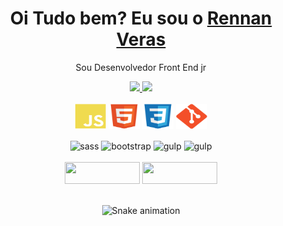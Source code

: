  <div>
  
  <h1 align="center">
    Oi Tudo bem? Eu sou o 
    <a href="https://www.linkedin.com/in/rennan-veras/">Rennan Veras </a>
  </h1>
  
  <p align="center">
    Sou Desenvolvedor Front End jr
  </p>  
</div>

<div align="center">
  <a href="https://github.com/rennanveras">
    <img height="150em" src="https://github-readme-stats.vercel.app/api?username=rennanveras&count_private=true&include_all_commits=true&show_icons=true&theme=aura&hide_border=false&show_owner=true"/>
    <img height="150em" src="https://github-readme-stats.vercel.app/api/top-langs/?username=rennanveras&theme=aura&hide_border=false&&layout=compact"/>
  </a>
</div>

<div align="center" valign="top"><br>
  <img align="center" alt="Js" height="40" width="50" src="https://raw.githubusercontent.com/devicons/devicon/master/icons/javascript/javascript-plain.svg">
  <img align="center" alt="HTML" height="40" width="50" src="https://raw.githubusercontent.com/devicons/devicon/master/icons/html5/html5-original.svg">
  <img align="center" alt="CSS" height="40" width="50" src="https://raw.githubusercontent.com/devicons/devicon/master/icons/css3/css3-original.svg">
  <img align="center" alt="git" height="40" width="50" src="https://raw.githubusercontent.com/devicons/devicon/master/icons/git/git-original.svg"> 
  <br>
  <br>
  <img align="center" alt="sass" height="40" width="50" src="https://cdn.jsdelivr.net/gh/devicons/devicon/icons/sass/sass-original.svg" />
  <img align="center" alt="bootstrap" height="40" width="50" src="https://cdn.jsdelivr.net/gh/devicons/devicon/icons/bootstrap/bootstrap-original.svg" />
  <img align="center" alt="gulp" height="40" width="50" src="https://cdn.jsdelivr.net/gh/devicons/devicon/icons/gulp/gulp-plain.svg" />
  <img align="center" alt="gulp" height="40" width="50" src="https://cdn.jsdelivr.net/gh/devicons/devicon/icons/jquery/jquery-plain-wordmark.svg" />
          
</div><br>
<div align="center">
  <a href="https://www.linkedin.com/in/rennan-veras-0b4759241/" target="_blank"><img height="35" width="120" src="https://img.shields.io/badge/-LinkedIn-%230077B5?style=for-the-badge&logo=linkedin&logoColor=white" target="_blank"></a> 
  <a href="mailto:rennanhenriqueveras@gmail.com"><img height="35" width="120" src="https://img.shields.io/badge/-Gmail-%23333?style=for-the-badge&logo=gmail&logoColor=white" target="_blank"></a>
</div><br>

<div align="center">

  ![Snake animation](https://github.com/rennanveras/rennanveras/blob/output/github-contribution-grid-snake.svg)
  
</div>
